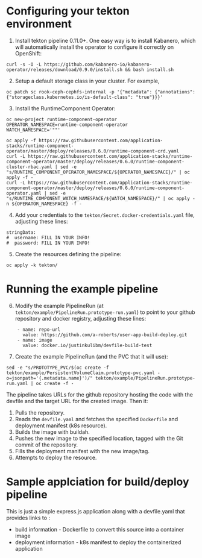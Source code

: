 # Configuring your tekton environment

1. Install tekton pipeline 0.11.0+. One easy way is to install Kabanero, which will automatically install the operator to configure it correctly on OpenShift:
```
curl -s -O -L https://github.com/kabanero-io/kabanero-operator/releases/download/0.9.0/install.sh && bash install.sh
```

2. Setup a default storage class in your cluster. For example,
```
oc patch sc rook-ceph-cephfs-internal -p '{"metadata": {"annotations": {"storageclass.kubernetes.io/is-default-class": "true"}}}'
```

3. Install the RuntimeComponent Operator:
```
oc new-project runtime-component-operator
OPERATOR_NAMESPACE=runtime-component-operator
WATCH_NAMESPACE='""'

oc apply -f https://raw.githubusercontent.com/application-stacks/runtime-component-operator/master/deploy/releases/0.6.0/runtime-component-crd.yaml
curl -L https://raw.githubusercontent.com/application-stacks/runtime-component-operator/master/deploy/releases/0.6.0/runtime-component-cluster-rbac.yaml | sed -e "s/RUNTIME_COMPONENT_OPERATOR_NAMESPACE/${OPERATOR_NAMESPACE}/" | oc apply -f -
curl -L https://raw.githubusercontent.com/application-stacks/runtime-component-operator/master/deploy/releases/0.6.0/runtime-component-operator.yaml | sed -e "s/RUNTIME_COMPONENT_WATCH_NAMESPACE/${WATCH_NAMESPACE}/" | oc apply -n ${OPERATOR_NAMESPACE} -f -
```

4. Add your credentials to the `tekton/Secret.docker-credentials.yaml` file, adjusting these lines:
```
stringData:
#  username: FILL IN YOUR INFO!
#  password: FILL IN YOUR INFO!
```

5. Create the resources defining the pipeline:
```
oc apply -k tekton/
```

# Running the example pipeline

6. Modify the example PipelineRun (at `tekton/example/PipelineRun.prototype-run.yaml`) to point to your github repository and docker registry, adjusting these lines:
```
    - name: repo-url
      value: https://github.com/a-roberts/user-app-build-deploy.git
    - name: image
      value: docker.io/justinkulibm/devfile-build-test
```

7. Create the example PipelineRun (and the PVC that it will use):
```
sed -e "s/PROTOTYPE_PVC/$(oc create -f tekton/example/PersistentVolumeClaim.prototype-pvc.yaml -o=jsonpath='{.metadata.name}')/" tekton/example/PipelineRun.prototype-run.yaml | oc create -f -
```

The pipeline takes URLs for the github repository hosting the code with the devfile and the target URL for the created image. Then it:

1. Pulls the repository.
2. Reads the `devfile.yaml` and fetches the specified `Dockerfile` and deployment manifest (k8s resource).
3. Builds the image with buildah.
4. Pushes the new image to the specified location, tagged with the Git commit of the repository.
5. Fills the deployment manifest with the new image/tag.
6. Attempts to deploy the resource.

# Sample applciation for build/deploy pipeline

This is just a simple express.js application along with a devfile.yaml that provides links to :
- build information - Dockerfile to convert this source into a container image
- deployment information - k8s manifest to deploy the containerized application
